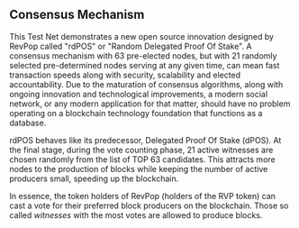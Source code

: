 ## Consensus Mechanism

This Test Net demonstrates a new open source innovation designed by RevPop called "rdPOS" or "Random Delegated Proof Of Stake". A consensus mechanism with 63 pre-elected nodes, but with 21 randomly selected pre-determined nodes serving at any given time, can mean fast transaction speeds along with security, scalability and elected accountability. Due to the maturation of consensus algorithms, along with ongoing innovation and technological improvements, a modern social network, or any modern application for that matter, should have no problem operating on a blockchain technology foundation that functions as a database.

rdPOS behaves like its predecessor, Delegated Proof Of Stake (dPOS). At the final stage, during the vote counting phase, 21 active witnesses are chosen randomly from the list of TOP 63 candidates. This attracts more nodes to the production of blocks while keeping the number of active producers small, speeding up the blockchain.

In essence, the token holders of RevPop (holders of the RVP token) can cast a vote for their preferred block producers on the blockchain. Those so called *witnesses* with the most votes are allowed to produce blocks.
